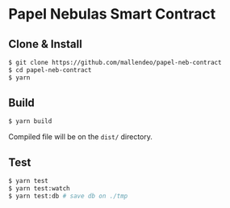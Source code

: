 # Papel Nebulas Smart Contract

## Clone & Install

```bash
$ git clone https://github.com/mallendeo/papel-neb-contract
$ cd papel-neb-contract
$ yarn
```

## Build

```bash
$ yarn build
```

Compiled file will be on the `dist/` directory.

## Test
```bash
$ yarn test
$ yarn test:watch
$ yarn test:db # save db on ./tmp
```
